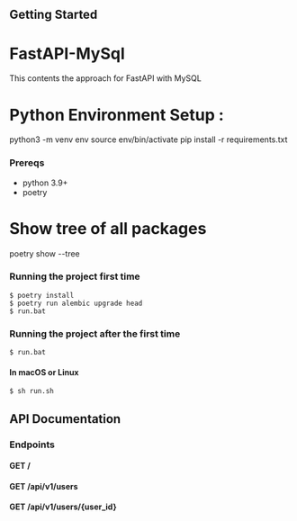 ## Getting Started

# FastAPI-MySql

This contents the approach for FastAPI with MySQL

# Python Environment Setup :

python3 -m venv env
source env/bin/activate
pip install -r requirements.txt

### Prereqs

- python 3.9+
- poetry

# Show tree of all packages

poetry show --tree

### Running the project first time

```console
$ poetry install
$ poetry run alembic upgrade head
$ run.bat
```

### Running the project after the first time

```console
$ run.bat
```

#### In macOS or Linux

```console
$ sh run.sh
```

## API Documentation

### Endpoints

#### GET /

#### GET /api/v1/users

#### GET /api/v1/users/{user_id}
